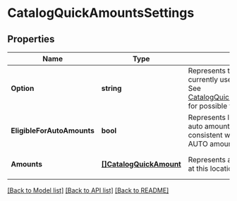 # CatalogQuickAmountsSettings

## Properties
Name | Type | Description | Notes
------------ | ------------- | ------------- | -------------
**Option** | **string** | Represents the option seller currently uses on Quick Amounts. See [CatalogQuickAmountsSettingsOption](#type-catalogquickamountssettingsoption) for possible values | [default to null]
**EligibleForAutoAmounts** | **bool** | Represents location&#x27;s eligibility for auto amounts The boolean should be consistent with whether there are AUTO amounts in the &#x60;amounts&#x60;. | [optional] [default to null]
**Amounts** | [**[]CatalogQuickAmount**](CatalogQuickAmount.md) | Represents a set of Quick Amounts at this location. | [optional] [default to null]

[[Back to Model list]](../README.md#documentation-for-models) [[Back to API list]](../README.md#documentation-for-api-endpoints) [[Back to README]](../README.md)

